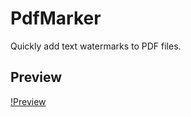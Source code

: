# PdfMarker

Quickly add text watermarks to PDF files.

## Preview

[!Preview](../media/preview.png?raw=true)